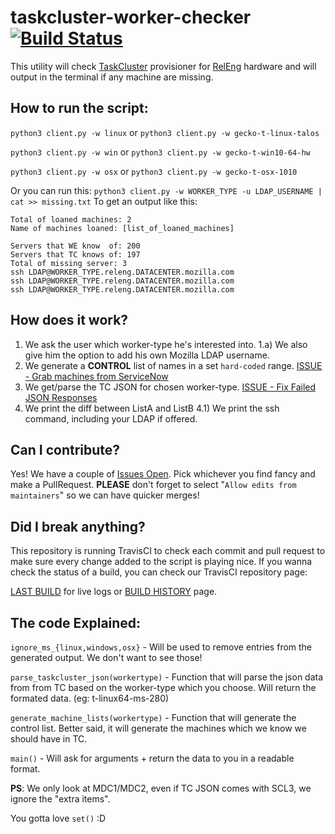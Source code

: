 # taskcluster-worker-checker [![Build Status](https://travis-ci.com/Akhliskun/taskcluster-worker-checker.svg?branch=master)](https://travis-ci.com/Akhliskun/taskcluster-worker-checker)

This utility will check [TaskCluster](https://github.com/taskcluster) provisioner for [RelEng](https://github.com/mozilla-releng) hardware and will output in the terminal if any machine are missing.

## How to run the script:

`python3 client.py -w linux` or `python3 client.py -w gecko-t-linux-talos`

`python3 client.py -w win` or `python3 client.py -w gecko-t-win10-64-hw`

`python3 client.py -w osx` or `python3 client.py -w gecko-t-osx-1010`

Or you can run this:
`python3 client.py -w WORKER_TYPE -u LDAP_USERNAME | cat >> missing.txt`
To get an output like this:
```
Total of loaned machines: 2
Name of machines loaned: [list_of_loaned_machines]

Servers that WE know  of: 200
Servers that TC knows of: 197
Total of missing server: 3
ssh LDAP@WORKER_TYPE.releng.DATACENTER.mozilla.com
ssh LDAP@WORKER_TYPE.releng.DATACENTER.mozilla.com
ssh LDAP@WORKER_TYPE.releng.DATACENTER.mozilla.com
```


## How does it work?
1) We ask the user which worker-type he's interested into.
1.a) We also give him the option to add his own Mozilla LDAP username.
2) We generate a **CONTROL** list of names in a set `hard-coded` range. [ISSUE - Grab machines from ServiceNow](https://github.com/Akhliskun/taskcluster-worker-checker/issues/2)
3) We get/parse the TC JSON for chosen worker-type. [ISSUE - Fix Failed JSON Responses](https://github.com/Akhliskun/taskcluster-worker-checker/issues/3)
4) We print the diff between ListA and ListB
4.1) We print the ssh command, including your LDAP if offered.

## Can I contribute?
Yes! We have a couple of [Issues Open](https://github.com/Akhliskun/taskcluster-worker-checker/issues). 
Pick whichever you find fancy and make a PullRequest.
**PLEASE** don't forget to select "`Allow edits from maintainers`" so we can have quicker merges!

## Did I break anything?
This repository is running TravisCI to check each commit and pull request to make sure every change added to the script is playing nice. If you wanna check the status of a build, you can check our TravisCI repository page:

[LAST BUILD](https://travis-ci.com/Akhliskun/taskcluster-worker-checker) for live logs or [BUILD HISTORY](https://travis-ci.com/Akhliskun/taskcluster-worker-checker/builds) page.

## The code Explained:
`ignore_ms_{linux,windows,osx}` - Will be used to remove entries from the generated output. We don't want to see those!

`parse_taskcluster_json(workertype)` - Function that will parse the json data from from TC based on the worker-type which you choose. Will return the formated data. (eg: t-linux64-ms-280)

`generate_machine_lists(workertype)` - Function that will generate the control list. Better said, it will generate the machines which we know we should have in TC.

`main()` - Will ask for arguments + return the data to you in a readable format.



**PS**: We only look at MDC1/MDC2, even if TC JSON comes with SCL3, we ignore the "extra items". 

You gotta love `set()` :D
